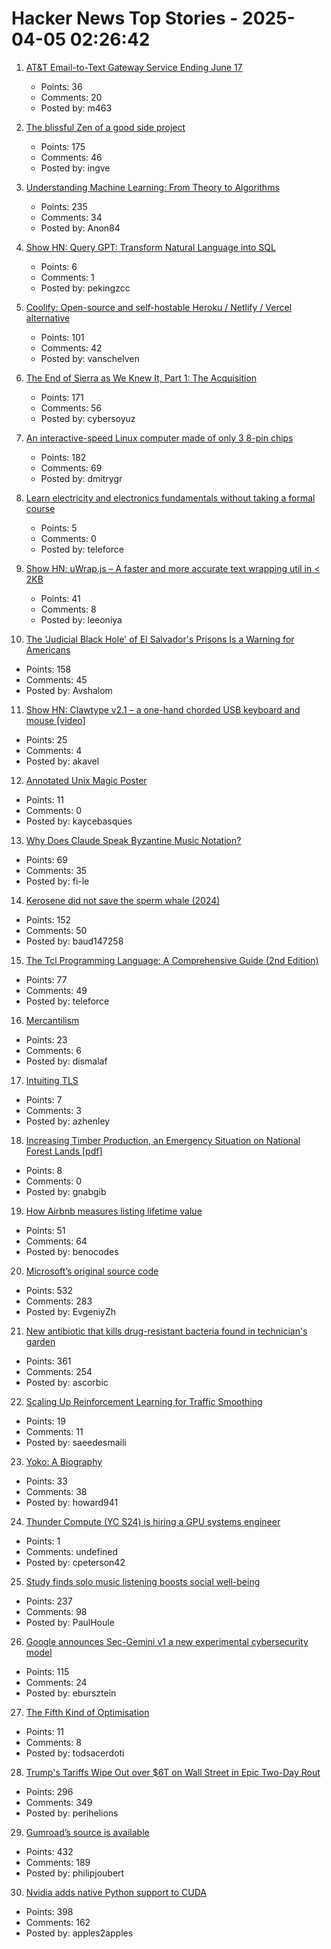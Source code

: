# Hacker News Top Stories - 2025-04-05 02:26:42

1. [AT&T Email-to-Text Gateway Service Ending June 17](https://www.att.com/support/article/wireless/KM1061254/)
   - Points: 36
   - Comments: 20
   - Posted by: m463

2. [The blissful Zen of a good side project](https://joshcollinsworth.com/blog/the-blissful-zen-of-a-good-side-project)
   - Points: 175
   - Comments: 46
   - Posted by: ingve

3. [Understanding Machine Learning: From Theory to Algorithms](https://www.cs.huji.ac.il/~shais/UnderstandingMachineLearning/copy.html)
   - Points: 235
   - Comments: 34
   - Posted by: Anon84

4. [Show HN: Query GPT: Transform Natural Language into SQL](https://query-gpt.com/)
   - Points: 6
   - Comments: 1
   - Posted by: pekingzcc

5. [Coolify: Open-source and self-hostable Heroku / Netlify / Vercel alternative](https://coolify.io/)
   - Points: 101
   - Comments: 42
   - Posted by: vanschelven

6. [The End of Sierra as We Knew It, Part 1: The Acquisition](https://www.filfre.net/2025/04/the-end-of-sierra-as-we-knew-it-part-1-the-acquisition/)
   - Points: 171
   - Comments: 56
   - Posted by: cybersoyuz

7. [An interactive-speed Linux computer made of only 3 8-pin chips](https://dmitry.gr/?r=05.Projects&proj=36.%208pinLinux)
   - Points: 182
   - Comments: 69
   - Posted by: dmitrygr

8. [Learn electricity and electronics fundamentals without taking a formal course](https://simonmonk.org/tyee7)
   - Points: 5
   - Comments: 0
   - Posted by: teleforce

9. [Show HN: uWrap.js – A faster and more accurate text wrapping util in < 2KB](https://github.com/leeoniya/uWrap)
   - Points: 41
   - Comments: 8
   - Posted by: leeoniya

10. [The 'Judicial Black Hole' of El Salvador's Prisons Is a Warning for Americans](https://www.rollingstone.com/politics/politics-features/el-salvador-prisons-warning-americans-trump-1235309721/)
   - Points: 158
   - Comments: 45
   - Posted by: Avshalom

11. [Show HN: Clawtype v2.1 – a one-hand chorded USB keyboard and mouse [video]](https://www.youtube.com/watch?v=N2PSiOl-auM)
   - Points: 25
   - Comments: 4
   - Posted by: akavel

12. [Annotated Unix Magic Poster](https://unixmagic.net/)
   - Points: 11
   - Comments: 0
   - Posted by: kaycebasques

13. [Why Does Claude Speak Byzantine Music Notation?](https://fi-le.net/byzantine/)
   - Points: 69
   - Comments: 35
   - Posted by: fi-le

14. [Kerosene did not save the sperm whale (2024)](https://edconway.substack.com/p/no-kerosene-did-not-save-the-sperm)
   - Points: 152
   - Comments: 50
   - Posted by: baud147258

15. [The Tcl Programming Language: A Comprehensive Guide (2nd Edition)](https://www.magicsplat.com/ttpl/index.html)
   - Points: 77
   - Comments: 49
   - Posted by: teleforce

16. [Mercantilism](https://en.wikipedia.org/wiki/Mercantilism)
   - Points: 23
   - Comments: 6
   - Posted by: dismalaf

17. [Intuiting TLS](http://kprotty.me/2025/04/01/intuiting-tls.html)
   - Points: 7
   - Comments: 3
   - Posted by: azhenley

18. [Increasing Timber Production, an Emergency Situation on National Forest Lands [pdf]](https://www.usda.gov/sites/default/files/documents/sm-1078-006.pdf)
   - Points: 8
   - Comments: 0
   - Posted by: gnabgib

19. [How Airbnb measures listing lifetime value](https://medium.com/airbnb-engineering/how-airbnb-measures-listing-lifetime-value-a603bf05142c)
   - Points: 51
   - Comments: 64
   - Posted by: benocodes

20. [Microsoft’s original source code](https://www.gatesnotes.com/home/home-page-topic/reader/microsoft-original-source-code)
   - Points: 532
   - Comments: 283
   - Posted by: EvgeniyZh

21. [New antibiotic that kills drug-resistant bacteria found in technician's garden](https://www.nature.com/articles/d41586-025-00945-z)
   - Points: 361
   - Comments: 254
   - Posted by: ascorbic

22. [Scaling Up Reinforcement Learning for Traffic Smoothing](https://bair.berkeley.edu/blog/2025/03/25/rl-av-smoothing/)
   - Points: 19
   - Comments: 11
   - Posted by: saeedesmaili

23. [Yoko: A Biography](https://www.newstatesman.com/culture/books/book-of-the-day/2025/03/the-yoko-ono-problem)
   - Points: 33
   - Comments: 38
   - Posted by: howard941

24. [Thunder Compute (YC S24) is hiring a GPU systems engineer](https://www.ycombinator.com/companies/thunder-compute/jobs/fRSS8JQ-systems-engineer)
   - Points: 1
   - Comments: undefined
   - Posted by: cpeterson42

25. [Study finds solo music listening boosts social well-being](https://phys.org/news/2025-03-solo-music-boosts-social.html)
   - Points: 237
   - Comments: 98
   - Posted by: PaulHoule

26. [Google announces Sec-Gemini v1 a new experimental cybersecurity model](https://security.googleblog.com/2025/04/google-launches-sec-gemini-v1-new.html)
   - Points: 115
   - Comments: 24
   - Posted by: ebursztein

27. [The Fifth Kind of Optimisation](https://tratt.net/laurie/blog/2025/the_fifth_kind_of_optimisation.html)
   - Points: 11
   - Comments: 8
   - Posted by: todsacerdoti

28. [Trump's Tariffs Wipe Out over $6T on Wall Street in Epic Two-Day Rout](https://www.wsj.com/finance/stocks/u-s-stock-futures-fall-further-after-china-retaliates-against-trump-tariffs-3be33fa7)
   - Points: 296
   - Comments: 349
   - Posted by: perihelions

29. [Gumroad’s source is available](https://github.com/antiwork/gumroad)
   - Points: 432
   - Comments: 189
   - Posted by: philipjoubert

30. [Nvidia adds native Python support to CUDA](https://thenewstack.io/nvidia-finally-adds-native-python-support-to-cuda/)
   - Points: 398
   - Comments: 162
   - Posted by: apples2apples

